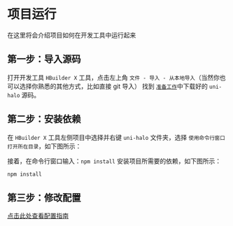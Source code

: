 # 项目运行

在这里将会介绍项目如何在开发工具中运行起来

## 第一步：导入源码

打开开发工具 `HBuilder X` 工具，点击左上角 `文件 - 导入 - 从本地导入`（当然你也可以选择你熟悉的其他方式，比如直接 git 导入） 找到 [`准备工作`](/deploy/preparation)中下载好的 `uni-halo` 源码。

## 第二步：安装依赖

在 `HBuilder X` 工具左侧项目中选择并右键 `uni-halo` 文件夹，选择 `使用命令行窗口打开所在目录`，如下图所示：

接着，在命令行窗口输入：`npm install` 安装项目所需要的依赖，如下图所示：

```bash
npm install
```

## 第三步：修改配置

[点击此处查看配置指南](./config)

